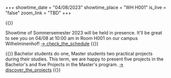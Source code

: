 +++
showtime_date = "04/08/2023"
showtime_place = "WH H001"
is_live = "false"
zoom_link = "TBD"
+++

{{<teaser category="about showtime" title="Back in Presence">}}

Showtime of Sommersemester 2023 will be held in presence.  It'll be great to see  you on 04/08 at 10:00 am in Room H001 on our campus Wilhelminenhof! 
[-> check_the_schedule](/schedule)
{{</teaser>}}

{{<teaser category="projects" title="One Term Eight Projects">}}
Bachelor students do one, Master students two practical projects during their studies. This term, we
are happy to present five projects in the Bachelor's and five Projects in the Master's program.
[-> discover_the_projects](/projects)
{{</teaser>}}

